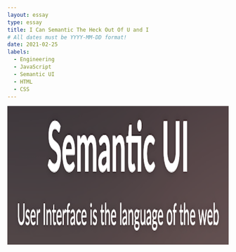 ```yaml
---
layout: essay
type: essay
title: I Can Semantic The Heck Out Of U and I
# All dates must be YYYY-MM-DD format!
date: 2021-02-25
labels:
  - Engineering
  - JavaScript
  - Semantic UI
  - HTML
  - CSS
---
```


<img class="ui medium image" src="../images/SemanticUI.png" width="1000">

